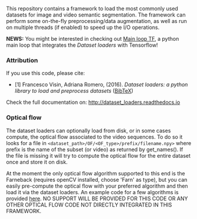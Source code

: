 This repository contains a framework to load the most commonly used datasets
for image and video semantic segmentation. The framework can perform some
on-the-fly preprocessing/data augmentation, as well as run on multiple threads
(if enabled) to speed up the I/O operations.

**NEWS:** You might be interested in checking out 
[Main loop TF](https://github.com/fvisin/main_loop_tf), a python main loop that integrates the *Dataset loaders* with Tensorflow!

### Attribution
If you use this code, please cite:
* \[1\] Francesco Visin, Adriana Romero, (2016). *Dataset loaders: a python
  library to load and preprocess datasets* ([BibTeX](
https://gist.github.com/fvisin/7104500ae8b33c3b65798d5d2707ce6c#file-dataset_loaders-bib))

Check the full documentation on: http://dataset_loaders.readthedocs.io
### Optical flow
The dataset loaders can optionally load from disk, or in some cases compute,
the optical flow associated to the video sequences. To do so it looks for a
file in `<dataset_path>/OF/<OF_type>/prefix/filename.npy>` where prefix is the
name of the subset (or video) as returned by get_names(). If the file is
missing it will try to compute the optical flow for the entire dataset once and
store it on disk.

At the moment the only optical flow algorithm supported to this end is the
Farneback (requires openCV installed, choose 'Farn' as type), but you can
easily pre-compute the optical flow with your preferred algorithm and then load
it via the dataset loaders. An example code for a few algorithms is provided
[here](https://github.com/marcociccone/opencv_of_gpu).
NO SUPPORT WILL BE PROVIDED FOR THIS CODE OR ANY OTHER OPTICAL FLOW CODE NOT
DIRECTLY INTEGRATED IN THIS FRAMEWORK.


